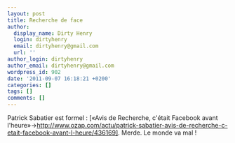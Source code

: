 ```yaml
---
layout: post
title: Recherche de face
author:
  display_name: Dirty Henry
  login: dirtyhenry
  email: dirtyhenry@gmail.com
  url: ''
author_login: dirtyhenry
author_email: dirtyhenry@gmail.com
wordpress_id: 902
date: '2011-09-07 16:18:21 +0200'
categories: []
tags: []
comments: []
---
```

Patrick Sabatier est formel : [«Avis de Recherche, c'était Facebook avant l'heure»->http://www.ozap.com/actu/patrick-sabatier-avis-de-recherche-c-etait-facebook-avant-l-heure/436169]. Merde. Le monde va mal !
